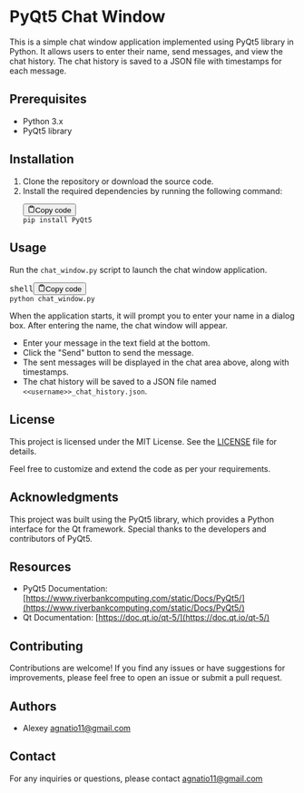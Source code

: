 # PyQt5 Chat Window

This is a simple chat window application implemented using PyQt5 library in Python. It allows users to enter their name, send messages, and view the chat history. The chat history is saved to a JSON file with timestamps for each message.

## Prerequisites

* Python 3.x
* PyQt5 library

## Installation

1. Clone the repository or download the source code.
2. Install the required dependencies by running the following command:
   <pre><div class="bg-black rounded-md mb-4"><div class="flex items-center relative text-gray-200 bg-gray-800 px-4 py-2 text-xs font-sans justify-between rounded-t-md"><button class="flex ml-auto gap-2"><svg stroke="currentColor" fill="none" stroke-width="2" viewBox="0 0 24 24" stroke-linecap="round" stroke-linejoin="round" class="h-4 w-4" height="1em" width="1em" xmlns="http://www.w3.org/2000/svg"><path d="M16 4h2a2 2 0 0 1 2 2v14a2 2 0 0 1-2 2H6a2 2 0 0 1-2-2V6a2 2 0 0 1 2-2h2"></path><rect x="8" y="2" width="8" height="4" rx="1" ry="1"></rect></svg>Copy code</button></div><div class="p-4 overflow-y-auto"><code class="!whitespace-pre hljs">pip install PyQt5
   </code></div></div></pre>

## Usage

Run the `chat_window.py` script to launch the chat window application.

<pre><div class="bg-black rounded-md mb-4"><div class="flex items-center relative text-gray-200 bg-gray-800 px-4 py-2 text-xs font-sans justify-between rounded-t-md"><span>shell</span><button class="flex ml-auto gap-2"><svg stroke="currentColor" fill="none" stroke-width="2" viewBox="0 0 24 24" stroke-linecap="round" stroke-linejoin="round" class="h-4 w-4" height="1em" width="1em" xmlns="http://www.w3.org/2000/svg"><path d="M16 4h2a2 2 0 0 1 2 2v14a2 2 0 0 1-2 2H6a2 2 0 0 1-2-2V6a2 2 0 0 1 2-2h2"></path><rect x="8" y="2" width="8" height="4" rx="1" ry="1"></rect></svg>Copy code</button></div><div class="p-4 overflow-y-auto"><code class="!whitespace-pre hljs language-shell">python chat_window.py
</code></div></div></pre>

When the application starts, it will prompt you to enter your name in a dialog box. After entering the name, the chat window will appear.

* Enter your message in the text field at the bottom.
* Click the "Send" button to send the message.
* The sent messages will be displayed in the chat area above, along with timestamps.
* The chat history will be saved to a JSON file named `<<username>>_chat_history.json`.

## License

This project is licensed under the MIT License. See the [LICENSE](https://chat.openai.com/LICENSE) file for details.

Feel free to customize and extend the code as per your requirements.

## Acknowledgments

This project was built using the PyQt5 library, which provides a Python interface for the Qt framework. Special thanks to the developers and contributors of PyQt5.

## Resources

* PyQt5 Documentation: [https://www.riverbankcomputing.com/static/Docs/PyQt5/](https://www.riverbankcomputing.com/static/Docs/PyQt5/)
* Qt Documentation: [https://doc.qt.io/qt-5/](https://doc.qt.io/qt-5/)

## Contributing

Contributions are welcome! If you find any issues or have suggestions for improvements, please feel free to open an issue or submit a pull request.

## Authors

* Alexey [a](mailto:your.email@example.com)gnatio11@gmail.com

## Contact

For any inquiries or questions, please contact [a](mailto:your.email@example.com)gnatio11@gmail.com
